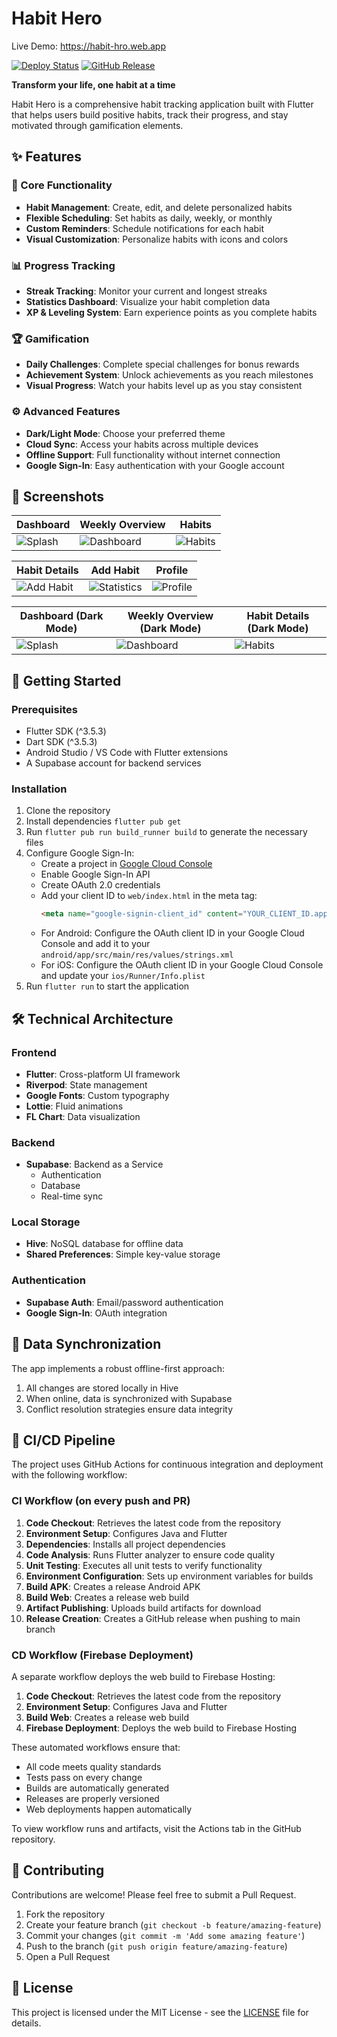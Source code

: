 # Habit Hero

Live Demo: https://habit-hro.web.app

[![Deploy Status](https://github.com/cyenite/habit-hero/actions/workflows/firebase-ci.yml/badge.svg)](https://github.com/cyenite/habit-hero/actions/workflows/firebase-ci.yml) [![GitHub Release](https://img.shields.io/github/release/cyenite/habit-hero.svg)](https://github.com/cyenite/habit-hero/releases)

**Transform your life, one habit at a time**

Habit Hero is a comprehensive habit tracking application built with Flutter that helps users build positive habits, track their progress, and stay motivated through gamification elements.

## ✨ Features

### 🎯 Core Functionality
- **Habit Management**: Create, edit, and delete personalized habits
- **Flexible Scheduling**: Set habits as daily, weekly, or monthly
- **Custom Reminders**: Schedule notifications for each habit
- **Visual Customization**: Personalize habits with icons and colors

### 📊 Progress Tracking
- **Streak Tracking**: Monitor your current and longest streaks
- **Statistics Dashboard**: Visualize your habit completion data
- **XP & Leveling System**: Earn experience points as you complete habits

### 🏆 Gamification
- **Daily Challenges**: Complete special challenges for bonus rewards
- **Achievement System**: Unlock achievements as you reach milestones
- **Visual Progress**: Watch your habits level up as you stay consistent

### ⚙️ Advanced Features
- **Dark/Light Mode**: Choose your preferred theme
- **Cloud Sync**: Access your habits across multiple devices
- **Offline Support**: Full functionality without internet connection
- **Google Sign-In**: Easy authentication with your Google account

## 📱 Screenshots

| Dashboard | Weekly Overview | Habits |
|---------------|-----------|------------|
| ![Splash](assets/screenshots/sc1.png) | ![Dashboard](assets/screenshots/sc3.png) | ![Habits](assets/screenshots/sc7.png) |

| Habit Details | Add Habit | Profile |
|-----------|------------|---------|
| ![Add Habit](assets/screenshots/sc8.png) | ![Statistics](assets/screenshots/sc9.png) | ![Profile](assets/screenshots/sc11.png) |

| Dashboard (Dark Mode) | Weekly Overview (Dark Mode) | Habit Details (Dark Mode) |
|---------------|-----------|------------|
| ![Splash](assets/screenshots/sc2.png) | ![Dashboard](assets/screenshots/sc4.png) | ![Habits](assets/screenshots/sc6.png) |

## 🚀 Getting Started

### Prerequisites
- Flutter SDK (^3.5.3)
- Dart SDK (^3.5.3)
- Android Studio / VS Code with Flutter extensions
- A Supabase account for backend services

### Installation

1. Clone the repository
2. Install dependencies `flutter pub get`
3. Run `flutter pub run build_runner build` to generate the necessary files
4. Configure Google Sign-In:
   - Create a project in [Google Cloud Console](https://console.cloud.google.com/)
   - Enable Google Sign-In API
   - Create OAuth 2.0 credentials
   - Add your client ID to `web/index.html` in the meta tag:
     ```html
     <meta name="google-signin-client_id" content="YOUR_CLIENT_ID.apps.googleusercontent.com">
     ```
   - For Android: Configure the OAuth client ID in your Google Cloud Console and add it to your `android/app/src/main/res/values/strings.xml`
   - For iOS: Configure the OAuth client ID in your Google Cloud Console and update your `ios/Runner/Info.plist`
5. Run `flutter run` to start the application

## 🛠️ Technical Architecture

### Frontend
- **Flutter**: Cross-platform UI framework
- **Riverpod**: State management
- **Google Fonts**: Custom typography
- **Lottie**: Fluid animations
- **FL Chart**: Data visualization

### Backend
- **Supabase**: Backend as a Service
  - Authentication
  - Database
  - Real-time sync
  
### Local Storage
- **Hive**: NoSQL database for offline data
- **Shared Preferences**: Simple key-value storage

### Authentication
- **Supabase Auth**: Email/password authentication
- **Google Sign-In**: OAuth integration


## 🔄 Data Synchronization

The app implements a robust offline-first approach:
1. All changes are stored locally in Hive
2. When online, data is synchronized with Supabase
3. Conflict resolution strategies ensure data integrity


## 🔄 CI/CD Pipeline

The project uses GitHub Actions for continuous integration and deployment with the following workflow:

### CI Workflow (on every push and PR)
1. **Code Checkout**: Retrieves the latest code from the repository
2. **Environment Setup**: Configures Java and Flutter
3. **Dependencies**: Installs all project dependencies
4. **Code Analysis**: Runs Flutter analyzer to ensure code quality
5. **Unit Testing**: Executes all unit tests to verify functionality
6. **Environment Configuration**: Sets up environment variables for builds
7. **Build APK**: Creates a release Android APK
8. **Build Web**: Creates a release web build
9. **Artifact Publishing**: Uploads build artifacts for download
10. **Release Creation**: Creates a GitHub release when pushing to main branch

### CD Workflow (Firebase Deployment)
A separate workflow deploys the web build to Firebase Hosting:

1. **Code Checkout**: Retrieves the latest code from the repository
2. **Environment Setup**: Configures Java and Flutter
3. **Build Web**: Creates a release web build
4. **Firebase Deployment**: Deploys the web build to Firebase Hosting

These automated workflows ensure that:
- All code meets quality standards
- Tests pass on every change
- Builds are automatically generated
- Releases are properly versioned
- Web deployments happen automatically

To view workflow runs and artifacts, visit the Actions tab in the GitHub repository.

## 🤝 Contributing

Contributions are welcome! Please feel free to submit a Pull Request.

1. Fork the repository
2. Create your feature branch (`git checkout -b feature/amazing-feature`)
3. Commit your changes (`git commit -m 'Add some amazing feature'`)
4. Push to the branch (`git push origin feature/amazing-feature`)
5. Open a Pull Request

## 📝 License

This project is licensed under the MIT License - see the [LICENSE](LICENSE) file for details.
